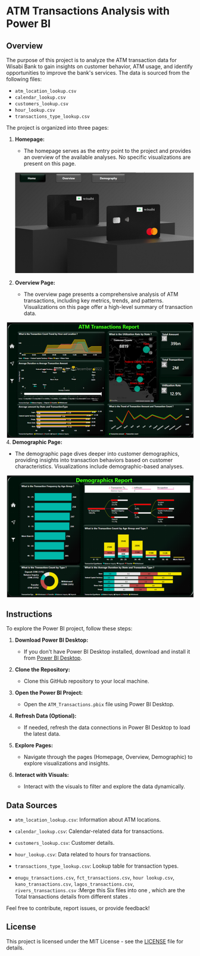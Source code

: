 
# ATM Transactions Analysis with Power BI

## Overview

The purpose of this project is to analyze the ATM transaction data for Wisabi Bank to gain insights on customer behavior, ATM usage, and identify opportunities to improve the bank's services. The data is sourced from the following files:

- `atm_location_lookup.csv`
- `calendar_lookup.csv`
- `customers_lookup.csv`
- `hour_lookup.csv`
- `transactions_type_lookup.csv`


The project is organized into three pages:

1. **Homepage:**
   - The homepage serves as the entry point to the project and provides an overview of the available analyses. No specific visualizations are present on this page.

   ![Homepage](Screen_Shots/HomePage.png)
   
3. **Overview Page:**
   - The overview page presents a comprehensive analysis of ATM transactions, including key metrics, trends, and patterns. Visualizations on this page offer a high-level summary of transaction data.

  ![Overview Page](Screen_Shots/Overview.png)
4. **Demographic Page:**
   - The demographic page dives deeper into customer demographics, providing insights into transaction behaviors based on customer characteristics. Visualizations include demographic-based analyses.

  ![Demographic Page](Screen_Shots/Demography.png)
## Instructions

To explore the Power BI project, follow these steps:

1. **Download Power BI Desktop:**
   - If you don't have Power BI Desktop installed, download and install it from [Power BI Desktop](https://powerbi.microsoft.com/desktop/).

2. **Clone the Repository:**
   - Clone this GitHub repository to your local machine.

3. **Open the Power BI Project:**
   - Open the `ATM_Transactions.pbix` file using Power BI Desktop.

4. **Refresh Data (Optional):**
   - If needed, refresh the data connections in Power BI Desktop to load the latest data.

5. **Explore Pages:**
   - Navigate through the pages (Homepage, Overview, Demographic) to explore visualizations and insights.

6. **Interact with Visuals:**
   - Interact with the visuals to filter and explore the data dynamically.

## Data Sources

- `atm_location_lookup.csv`: Information about ATM locations.
- `calendar_lookup.csv`: Calendar-related data for transactions.
- `customers_lookup.csv`: Customer details.
- `hour_lookup.csv`: Data related to hours for transactions.
- `transactions_type_lookup.csv`: Lookup table for transaction types.


-  `enugu_transactions.csv`, `fct_transactions.csv`, `hour lookup.csv`, `kano_transactions.csv`, `lagos_transactions.csv`, `rivers_transactions.csv` :Merge this Six files into one , which are the Total transactions details from different states .
        


Feel free to contribute, report issues, or provide feedback!

## License

This project is licensed under the MIT License - see the [LICENSE](LICENSE) file for details.


